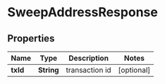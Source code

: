 

# SweepAddressResponse


## Properties

Name | Type | Description | Notes
------------ | ------------- | ------------- | -------------
**txId** | **String** | transaction id |  [optional]



